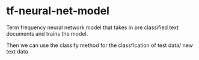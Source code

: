 # tf-neural-net-model

Term frequency neural network model that takes in pre classified text documents and trains the model.

Then we can use the classify method for the classfication of test data/ new text data  

